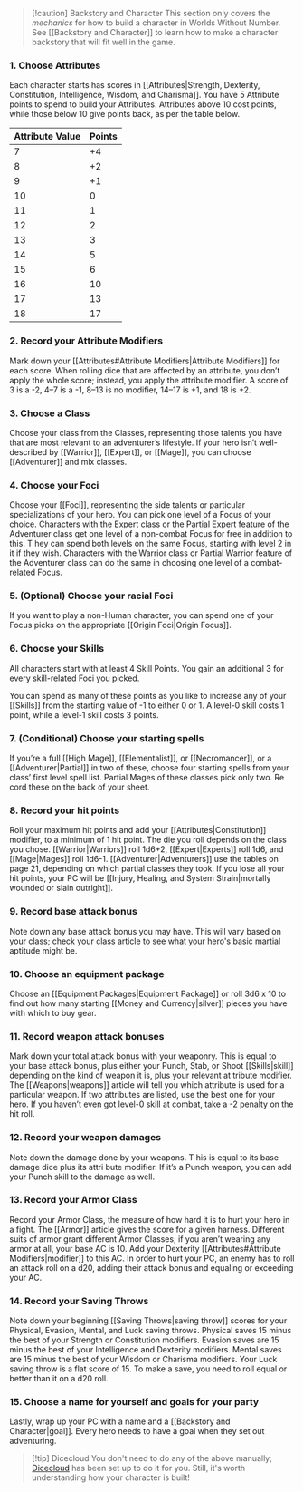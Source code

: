 
> [!caution] Backstory and Character
> This section only covers the *mechanics* for how to build a character in Worlds Without Number. See [[Backstory and Character]] to learn how to make a character backstory that will fit well in the game.
### 1. Choose Attributes
Each character starts has scores in [[Attributes|Strength, Dexterity, Constitution, Intelligence, Wisdom, and Charisma]]. You have 5 Attribute points to spend to build your Attributes. Attributes above 10 cost points, while those below 10 give points back, as per the table below.

| Attribute Value | Points |
| --------------- | ------ |
| 7               | +4     |
| 8               | +2     |
| 9               | +1     |
| 10              | 0      |
| 11              | 1      |
| 12              | 2      |
| 13              | 3      |
| 14              | 5      |
| 15              | 6      |
| 16              | 10     |
| 17              | 13     |
| 18              | 17     |
### 2. Record your Attribute Modifiers
Mark down your [[Attributes#Attribute Modifiers|Attribute Modifiers]] for each score. When rolling dice that are affected by an attribute, you don’t apply the whole score; instead, you apply the attribute modifier. A score of 3 is a -2, 4–7 is a -1, 8–13 is no modifier, 14–17 is +1, and 18 is +2.
### 3. Choose a Class
Choose your class from the Classes, representing those talents you have that are most relevant to an adventurer’s lifestyle. If your hero isn’t well-described by [[Warrior]], [[Expert]], or [[Mage]], you can choose [[Adventurer]] and mix classes.
### 4. Choose your Foci
Choose your [[Foci]], representing the side talents or particular specializations of your hero. You can pick one level of a Focus of your choice. Characters with the Expert class or the Partial Expert feature of the Adventurer class get one level of a non-combat Focus for free in addition to this. T hey can spend both levels on the same Focus, starting with level 2 in it if they wish. Characters with the Warrior class or Partial Warrior feature of the Adventurer class can do the same in choosing one level of a combat-related Focus.
### 5. (Optional) Choose your racial Foci
If you want to play a non-Human character, you can spend one of your Focus picks on the appropriate [[Origin Foci|Origin Focus]].
### 6. Choose your Skills
All characters start with at least 4 Skill Points. You gain an additional 3 for every skill-related Foci you picked. 

You can spend as many of these points as you like to increase any of your [[Skills]] from the starting value of -1 to either 0 or 1. A level-0 skill costs 1 point, while a level-1 skill costs 3 points.
### 7. (Conditional) Choose your starting spells
If you’re a full [[High Mage]], [[Elementalist]], or [[Necromancer]], or a [[Adventurer|Partial]] in two of these, choose four starting spells from your class’ first level spell list. Partial Mages of these classes pick only two. Re cord these on the back of your sheet.
### 8. Record your hit points
Roll your maximum hit points and add your [[Attributes|Constitution]] modifier, to a minimum of 1 hit point. The die you roll depends on the class you chose. [[Warrior|Warriors]] roll 1d6+2, [[Expert|Experts]] roll 1d6, and [[Mage|Mages]] roll 1d6-1. [[Adventurer|Adventurers]] use the tables on page 21, depending on which partial classes they took. If you lose all your hit points, your PC will be [[Injury, Healing, and System Strain|mortally wounded or slain outright]].
### 9. Record base attack bonus
Note down any base attack bonus you may have. This will vary based on your class; check your class article to see what your hero's basic martial aptitude might be.
### 10. Choose an equipment package
Choose an [[Equipment Packages|Equipment Package]] or roll 3d6 x 10 to find out how many starting [[Money and Currency|silver]] pieces you have with which to buy gear.
### 11. Record weapon attack bonuses
Mark down your total attack bonus with your weaponry. This is equal to your base attack bonus, plus either your Punch, Stab, or Shoot [[Skills|skill]] depending on the kind of weapon it is, plus your relevant at tribute modifier. The [[Weapons|weapons]] article will tell you which attribute is used for a particular weapon. If two attributes are listed, use the best one for your hero. If you haven’t even got level-0 skill at combat, take a -2 penalty on the hit roll.
### 12. Record your weapon damages
Note down the damage done by your weapons. T his is equal to its base damage dice plus its attri bute modifier. If it’s a Punch weapon, you can add your Punch skill to the damage as well.
### 13. Record your Armor Class
Record your Armor Class, the measure of how hard it is to hurt your hero in a fight. The [[Armor]] article gives the score for a given harness. Different suits of armor grant different Armor Classes; if you aren’t wearing any armor at all, your base AC is 10. Add your Dexterity [[Attributes#Attribute Modifiers|modifier]] to this AC. In order to hurt your PC, an enemy has to roll an attack roll on a d20, adding their attack bonus and equaling or exceeding your AC.
### 14. Record your Saving Throws
Note down your beginning [[Saving Throws|saving throw]] scores for your Physical, Evasion, Mental, and Luck saving throws. Physical saves 15 minus the best of your Strength or Constitution modifiers. Evasion saves are 15 minus the best of your Intelligence and Dexterity modifiers. Mental saves are 15 minus the best of your Wisdom or Charisma modifiers. Your Luck saving throw is a flat score of 15. To make a save, you need to roll equal or better than it on a d20 roll.
### 15. Choose a name for yourself and goals for your party
Lastly, wrap up your PC with a name and a [[Backstory and Character|goal]]. Every hero needs to have a goal when they set out adventuring.

> [!tip] Dicecloud
> You don't need to do any of the above manually; [Dicecloud](https://dicecloud.com/) has been set up to do it for you. Still, it's worth understanding how your character is built!
